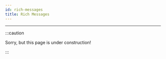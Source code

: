 ```yaml
---
id: rich-messages
title: Rich Messages
---
```


---------------

:::caution

Sorry, but this page is under construction!

:::